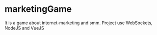 # marketingGame

It is a game about internet-marketing and smm. Project use WebSockets, NodeJS and VueJS